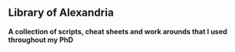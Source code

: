
## Library of Alexandria
**A collection of scripts, cheat sheets and work arounds that I used throughout my PhD**
